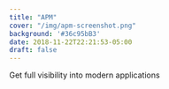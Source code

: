 ```yaml
---
title: "APM"
cover: "/img/apm-screenshot.png"
background: '#36c95bB3'
date: 2018-11-22T22:21:53-05:00
draft: false
---
```


Get full visibility into modern applications
